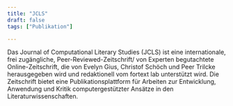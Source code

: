```yaml
---
title: "JCLS"
draft: false
tags: ["Publikation"]

---
```


Das Journal of Computational Literary Studies (JCLS) ist eine internationale, frei zugängliche, Peer-Reviewed-Zeitschrift/ von Experten begutachtete Online-Zeitschrift, die von Evelyn Gius, Christof Schöch und Peer Trilcke herausgegeben wird und redaktionell vom fortext lab unterstützt wird. Die Zeitschrift bietet eine Publikationsplattform für Arbeiten zur Entwicklung, Anwendung und Kritik computergestützter Ansätze in den Literaturwissenschaften.